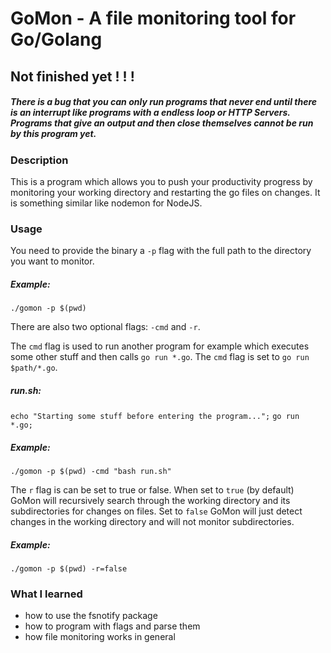 # GoMon - A file monitoring tool for Go/Golang

## Not finished yet ! ! !
##### There is a bug that you can only run programs that never end until there is an interrupt like programs with a endless loop or HTTP Servers. Programs that give an output and then close themselves cannot be run by this program yet.

### Description
This is a program which allows you to push your productivity progress by monitoring your working directory and restarting the go files on changes. It is something similar like nodemon for NodeJS.

### Usage


You need to provide the binary a `-p` flag with the full path to the directory you want to monitor.

##### Example:
`./gomon -p $(pwd)`



There are also two optional flags: `-cmd` and `-r`.



The `cmd` flag is used to run another program for example which executes some other stuff and then calls `go run *.go`. The `cmd` flag is set to `go run $path/*.go`.

##### run.sh:
`echo "Starting some stuff before entering the program...";`
`go run *.go;`
##### Example:
`./gomon -p $(pwd) -cmd "bash run.sh"`



The `r` flag is can be set to true or false. When set to `true` (by default) GoMon will recursively search through the working directory and its subdirectories for changes on files. Set to `false` GoMon will just detect changes in the working directory and will not monitor subdirectories.

##### Example:
`./gomon -p $(pwd) -r=false`



### What I learned
- how to use the fsnotify package
- how to program with flags and parse them
- how file monitoring works in general

